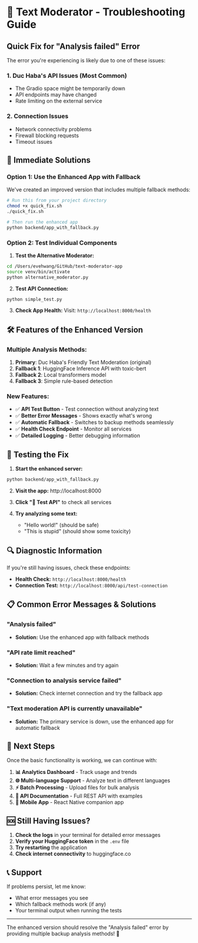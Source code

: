 # 🔧 Text Moderator - Troubleshooting Guide

## Quick Fix for "Analysis failed" Error

The error you're experiencing is likely due to one of these issues:

### 1. **Duc Haba's API Issues** (Most Common)
- The Gradio space might be temporarily down
- API endpoints may have changed
- Rate limiting on the external service

### 2. **Connection Issues**
- Network connectivity problems
- Firewall blocking requests
- Timeout issues

## 🚀 Immediate Solutions

### Option 1: Use the Enhanced App with Fallback
We've created an improved version that includes multiple fallback methods:

```bash
# Run this from your project directory
chmod +x quick_fix.sh
./quick_fix.sh

# Then run the enhanced app
python backend/app_with_fallback.py
```

### Option 2: Test Individual Components

1. **Test the Alternative Moderator:**
```bash
cd /Users/evehwang/GitHub/text-moderator-app
source venv/bin/activate
python alternative_moderator.py
```

2. **Test API Connection:**
```bash
python simple_test.py
```

3. **Check App Health:**
Visit: `http://localhost:8000/health`

## 🛠️ Features of the Enhanced Version

### Multiple Analysis Methods:
1. **Primary**: Duc Haba's Friendly Text Moderation (original)
2. **Fallback 1**: HuggingFace Inference API with toxic-bert
3. **Fallback 2**: Local transformers model
4. **Fallback 3**: Simple rule-based detection

### New Features:
- ✅ **API Test Button** - Test connection without analyzing text
- ✅ **Better Error Messages** - Shows exactly what's wrong
- ✅ **Automatic Fallback** - Switches to backup methods seamlessly
- ✅ **Health Check Endpoint** - Monitor all services
- ✅ **Detailed Logging** - Better debugging information

## 🧪 Testing the Fix

1. **Start the enhanced server:**
```bash
python backend/app_with_fallback.py
```

2. **Visit the app:** http://localhost:8000

3. **Click "🧪 Test API"** to check all services

4. **Try analyzing some text:**
   - "Hello world!" (should be safe)
   - "This is stupid" (should show some toxicity)

## 🔍 Diagnostic Information

If you're still having issues, check these endpoints:

- **Health Check:** `http://localhost:8000/health`
- **Connection Test:** `http://localhost:8000/api/test-connection`

## 📋 Common Error Messages & Solutions

### "Analysis failed"
- **Solution:** Use the enhanced app with fallback methods

### "API rate limit reached"
- **Solution:** Wait a few minutes and try again

### "Connection to analysis service failed"
- **Solution:** Check internet connection and try the fallback app

### "Text moderation API is currently unavailable"
- **Solution:** The primary service is down, use the enhanced app for automatic fallback

## 🎯 Next Steps

Once the basic functionality is working, we can continue with:

1. **📊 Analytics Dashboard** - Track usage and trends
2. **🌐 Multi-language Support** - Analyze text in different languages
3. **⚡ Batch Processing** - Upload files for bulk analysis
4. **🔗 API Documentation** - Full REST API with examples
5. **📱 Mobile App** - React Native companion app

## 🆘 Still Having Issues?

1. **Check the logs** in your terminal for detailed error messages
2. **Verify your HuggingFace token** in the `.env` file
3. **Try restarting** the application
4. **Check internet connectivity** to huggingface.co

## 📞 Support

If problems persist, let me know:
- What error messages you see
- Which fallback methods work (if any)
- Your terminal output when running the tests

---

The enhanced version should resolve the "Analysis failed" error by providing multiple backup analysis methods! 🎉
